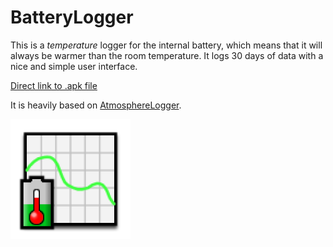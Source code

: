 # BatteryLogger

This is a *temperature* logger for the internal battery, which means that it will
always be warmer than the room temperature. It logs 30 days of data with a nice
and simple user interface.

[Direct link to .apk file](https://raw.githubusercontent.com/gsurrel/BatteryLogger/master/BatteryLogger-release.apk)

It is heavily based on [AtmosphereLogger](https://github.com/lllllT/AtmosphereLogger).

![BatteryLogger icon image](https://raw.githubusercontent.com/gsurrel/BatteryLogger/master/src/main/res/mipmap-xxxhdpi/icon.png)
